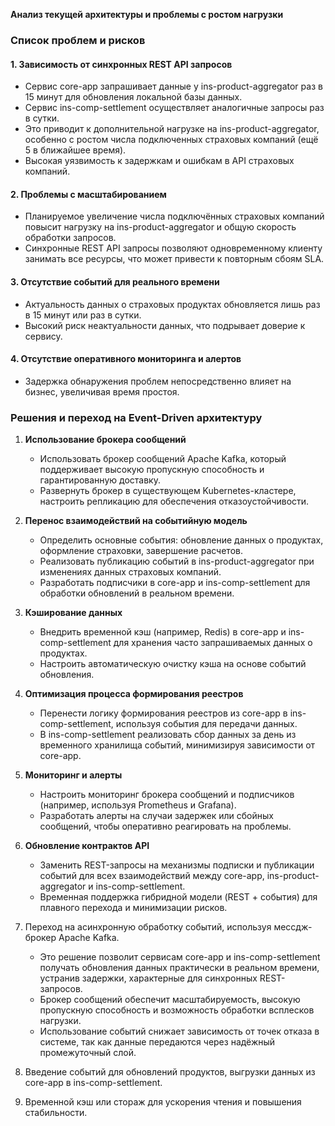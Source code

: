 **Анализ текущей архитектуры и проблемы с ростом нагрузки**

### Список проблем и рисков

#### 1. Зависимость от синхронных REST API запросов
- Сервис core-app запрашивает данные у ins-product-aggregator раз в 15 минут для обновления локальной базы данных.
- Сервис ins-comp-settlement осуществляет аналогичные запросы раз в сутки.
- Это приводит к дополнительной нагрузке на ins-product-aggregator, особенно с ростом числа подключенных страховых компаний (ещё 5 в ближайшее время).
- Высокая уязвимость к задержкам и ошибкам в API страховых компаний.

#### 2. Проблемы с масштабированием
- Планируемое увеличение числа подключённых страховых компаний повысит нагрузку на ins-product-aggregator и общую скорость обработки запросов.
- Синхронные REST API запросы позволяют одновременному клиенту занимать все ресурсы, что может привести к повторным сбоям SLA.

#### 3. Отсутствие событий для реального времени
- Актуальность данных о страховых продуктах обновляется лишь раз в 15 минут или раз в сутки.
- Высокий риск неактуальности данных, что подрывает доверие к сервису.

#### 4. Отсутствие оперативного мониторинга и алертов
- Задержка обнаружения проблем непосредственно влияет на бизнес, увеличивая время простоя.

### Решения и переход на Event-Driven архитектуру

1. **Использование брокера сообщений**
   - Использовать брокер сообщений Apache Kafka, который поддерживает высокую пропускную способность и гарантированную доставку.
   - Развернуть брокер в существующем Kubernetes-кластере, настроить репликацию для обеспечения отказоустойчивости.

2. **Перенос взаимодействий на событийную модель**
   - Определить основные события: обновление данных о продуктах, оформление страховки, завершение расчетов.
   - Реализовать публикацию событий в ins-product-aggregator при изменениях данных страховых компаний.
   - Разработать подписчики в core-app и ins-comp-settlement для обработки обновлений в реальном времени.

3. **Кэширование данных**
   - Внедрить временной кэш (например, Redis) в core-app и ins-comp-settlement для хранения часто запрашиваемых данных о продуктах.
   - Настроить автоматическую очистку кэша на основе событий обновления.

4. **Оптимизация процесса формирования реестров**
   - Перенести логику формирования реестров из core-app в ins-comp-settlement, используя события для передачи данных.
   - В ins-comp-settlement реализовать сбор данных за день из временного хранилища событий, минимизируя зависимости от core-app.

5. **Мониторинг и алерты**
   - Настроить мониторинг брокера сообщений и подписчиков (например, используя Prometheus и Grafana).
   - Разработать алерты на случаи задержек или сбойных сообщений, чтобы оперативно реагировать на проблемы.

6. **Обновление контрактов API**
   - Заменить REST-запросы на механизмы подписки и публикации событий для всех взаимодействий между core-app, ins-product-aggregator и ins-comp-settlement.
   - Временная поддержка гибридной модели (REST + события) для плавного перехода и минимизации рисков.
1. Переход на асинхронную обработку событий, используя мессдж-брокер Apache Kafka.
   - Это решение позволит сервисам core-app и ins-comp-settlement получать обновления данных практически в реальном времени, устранив задержки, характерные для синхронных REST-запросов.
   - Брокер сообщений обеспечит масштабируемость, высокую пропускную способность и возможность обработки всплесков нагрузки.
   - Использование событий снижает зависимость от точек отказа в системе, так как данные передаются через надёжный промежуточный слой.
2. Введение событий для обновлений продуктов, выгрузки данных из core-app в ins-comp-settlement.
3. Временной кэш или стораж для ускорения чтения и повышения стабильности.


